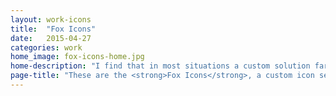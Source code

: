 ```yaml
---
layout: work-icons
title:  "Fox Icons"
date:   2015-04-27
categories: work
home_image: fox-icons-home.jpg
home-description: "I find that in most situations a custom solution far surpasses an acquired one, and icons are no exception. I&rsquo;ve created this icon set over many years and  add to it as I go based on the needs of my projects."
page-title: "These are the <strong>Fox Icons</strong>, a custom icon set by yours truly."
---
```

